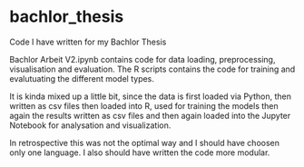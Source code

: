 # bachlor_thesis
Code I have written for my Bachlor Thesis

Bachlor Arbeit V2.ipynb contains code for data loading, preprocessing, visualisation and evaluation. 
The R scripts contains the code for training and evalutuating the different model types. 

It is kinda mixed up a little bit, since the data is first loaded via Python, then written as csv files then loaded into R, 
used for training the models then again the results written as csv files and then again loaded into the Jupyter Notebook for 
analysation and visualization. 

In retrospective this was not the optimal way and I should have choosen only one language. I also should have written the code more modular. 
